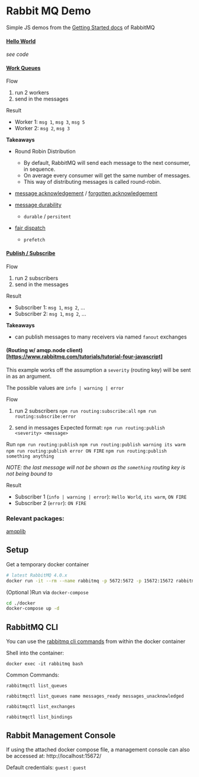 # Rabbit MQ Demo

Simple JS demos from the [Getting Started docs](https://www.rabbitmq.com/tutorials) of RabbitMQ

#### [Hello World](https://www.rabbitmq.com/tutorials/tutorial-one-javascript)

_see code_

#### [Work Queues](https://www.rabbitmq.com/tutorials/tutorial-two-javascript)

Flow

1. run 2 workers
2. send in the messages

Result

- Worker 1: `msg 1`, `msg 3`, `msg 5`
- Worker 2: `msg 2`, `msg 3`

**Takeaways**

- Round Robin Distribution

  - By default, RabbitMQ will send each message to the next consumer, in sequence.
  - On average every consumer will get the same number of messages.
  - This way of distributing messages is called round-robin.

- [message acknowledgement](https://www.rabbitmq.com/tutorials/tutorial-two-javascript#message-acknowledgment) / [forgotten acknowledgement](https://www.rabbitmq.com/tutorials/tutorial-two-javascript#forgotten-acknowledgment)

- [message durability](https://www.rabbitmq.com/tutorials/tutorial-two-javascript#message-durability)

  - `durable` / `persitent`

- [fair dispatch](https://www.rabbitmq.com/tutorials/tutorial-two-javascript#fair-dispatch)
  - `prefetch`

#### [Publish / Subscribe](https://www.rabbitmq.com/tutorials/tutorial-three-javascript)

Flow

1. run 2 subscribers
2. send in the messages

Result

- Subscriber 1: `msg 1`, `msg 2`, ...
- Subscriber 2: `msg 1`, `msg 2`, ...

**Takeaways**

- can publish messages to many receivers via named `fanout` exchanges

#### (Routing w/ amqp.node client)[https://www.rabbitmq.com/tutorials/tutorial-four-javascript]

This example works off the assumption a `severity` (routing key) will be sent in as an argument.

The possible values are `info | warning | error`

Flow

1. run 2 subscribers
   `npm run routing:subscribe:all`
   `npm run routing:subscribe:error`

2. send in messages
   Expected format: `npm run routing:publish <severity> <message>`

Run
`npm run routing:publish`
`npm run routing:publish warning its warm `
`npm run routing:publish error ON FIRE`
`npm run routing:publish something anything`

_NOTE: the last message will not be shown as the `something` routing key is not being bound to_

Result

- Subscriber 1 (`info | warning | error`): `Hello World`, `its warm`, `ON FIRE`
- Subscriber 2 (`error`): `ON FIRE`

### Relevant packages:

[amqplib](https://amqp-node.github.io/amqplib/)

## Setup

Get a temporary docker container

```bash
# latest RabbitMQ 4.0.x
docker run -it --rm --name rabbitmq -p 5672:5672 -p 15672:15672 rabbitmq:4.0-management
```

(Optional )Run via `docker-compose`

```bash
cd ./docker
docker-compose up -d
```

## RabbitMQ CLI

You can use the [rabbitmq cli commands](https://www.rabbitmq.com/docs/cli) from within the docker container

Shell into the container:

`docker exec -it rabbitmq bash`

Common Commands:

`rabbitmqctl list_queues`

`rabbitmqctl list_queues name messages_ready messages_unacknowledged`

`rabbitmqctl list_exchanges`

`rabbitmqctl list_bindings`

## Rabbit Management Console

If using the attached docker compose file, a management console can also be accessed at: http://localhost:15672/

Default credentials: `guest` : `guest`
